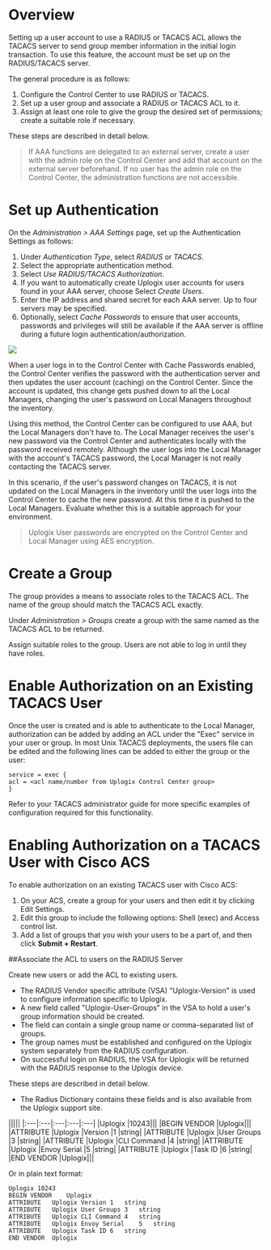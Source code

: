 <!-- 5.4 -->
# Overview

Setting up a user account to use a RADIUS or TACACS ACL allows the TACACS server to send group member information in the initial login transaction. To use this feature, the account must be set up on the RADIUS/TACACS server. 

The general procedure is as follows:

1.	Configure the Control Center to use RADIUS or TACACS.
2.	Set up a user group and associate a RADIUS or TACACS ACL to it.
3.	Assign at least one role to give the group the desired set of permissions; create a suitable role if necessary.
	
These steps are described in detail below.

> If AAA functions are delegated to an external server, create a user with the admin role on the Control Center and add that account on the external server beforehand. If no user has the admin role on the Control Center, the administration functions are not accessible.

# Set up Authentication

On the *Administration > AAA Settings* page, set up the Authentication Settings as follows:

1)	Under *Authentication Type*, select *RADIUS* or *TACACS*.
2)	Select the appropriate authentication method.
3)	Select *Use RADIUS/TACACS Authorization*.
4)	If you want to automatically create Uplogix user accounts for users found in your AAA server, choose Select *Create Users*. 
5)	Enter the IP address and shared secret for each AAA server. Up to four servers may be specified.
6)	Optionally, select *Cache Passwords* to ensure that user accounts, passwords and privileges will still be available if the AAA server is offline during a future login authentication/authorization.
 
![](http://uplogix.com/support/docs/img/6.0/aaa-settings.png)

When a user logs in to the Control Center with Cache Passwords enabled, the Control Center verifies the password with the authentication server and then updates the user account (caching) on the Control Center. Since the account is updated, this change gets pushed down to all the Local Managers, changing the user's password on Local Managers throughout the inventory.

Using this method, the Control Center can be configured to use AAA, but the Local Managers don't have to. The Local Manager receives the user's new password via the Control Center and authenticates locally with the password received remotely. Although the user logs into the Local Manager with the account's TACACS password, the Local Manager is not really contacting the TACACS server.

In this scenario, if the user's password changes on TACACS, it is not updated on the Local Managers in the inventory until the user logs into the Control Center to cache the new password. At this time it is pushed to the Local Managers. Evaluate whether this is a suitable approach for your environment.

> Uplogix User passwords are encrypted on the Control Center and Local Manager using AES encryption.

# Create a Group

The group provides a means to associate roles to the TACACS ACL. The name of the group should match the TACACS ACL exactly.

Under *Administration > Groups* create a group with the same named as the TACACS ACL to be returned.

Assign suitable roles to the group. Users are not able to log in until they have roles.

# Enable Authorization on an Existing TACACS User

Once the user is created and is able to authenticate to the Local Manager, authorization can be added by adding an ACL under the "Exec" service in your user or group. In most Unix TACACS deployments, the users file can be edited and the following lines can be added to either the group or the user:

```
service = exec {
acl = <acl name/number from Uplogix Control Center group>
}
```

Refer to your TACACS administrator guide for more specific examples of configuration required for this functionality.

# Enabling Authorization on a TACACS User with Cisco ACS

To enable authorization on an existing TACACS user with Cisco ACS:
1.	On your ACS, create a group for your users and then edit it by clicking Edit Settings.
2.	Edit this group to include the following options: Shell (exec) and Access control list.
3.	Add a list of groups that you wish your users to be a part of, and then click **Submit + Restart**.

##Associate the ACL to users on the RADIUS Server

Create new users or add the ACL to existing users.

- The RADIUS Vendor specific attribute (VSA) "Uplogix-Version" is used to configure information specific to Uplogix.
- A new field called "Uplogix-User-Groups" in the VSA to hold a user's group information should be created.
 - The field can contain a single group name or comma-separated list of groups.
 - The group names must be established and configured on the Uplogix system separately from the RADIUS configuration.
 - On successful login on RADIUS, the VSA for Uplogix will be returned with the RADIUS response to the Uplogix device.

These steps are described in detail below.

- The Radius Dictionary contains these fields and is also available from the Uplogix support site.

|||||
|:---|:---|:---|:---|:---|
|Uplogix			|10243|||
|BEGIN VENDOR	|Uplogix|||
|ATTRIBUTE		|Uplogix |Version			|1	|string|
|ATTRIBUTE		|Uplogix |User Groups		|3	|string|
|ATTRIBUTE		|Uplogix |CLI Command		|4	|string|
|ATTRIBUTE		|Uplogix |Envoy Serial		|5	|string|
|ATTRIBUTE		|Uplogix |Task ID			|6	|string|
|END VENDOR		|Uplogix|||

Or in plain text format:

```
Uplogix	10243
BEGIN VENDOR	Uplogix
ATTRIBUTE	Uplogix	Version	1	string
ATTRIBUTE	Uplogix	User Groups	3	string
ATTRIBUTE	Uplogix	CLI Command	4	string
ATTRIBUTE	Uplogix	Envoy Serial	5	string
ATTRIBUTE	Uplogix	Task ID	6	string
END VENDOR	Uplogix
```